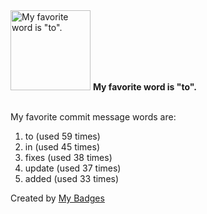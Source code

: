 <img src="https://my-badges.github.io/my-badges/favorite-word.png" alt="My favorite word is &quot;to&quot;." title="My favorite word is &quot;to&quot;." width="128">
<strong>My favorite word is &quot;to&quot;.</strong>
<br><br>

My favorite commit message words are:

1. to (used 59 times)
2. in (used 45 times)
3. fixes (used 38 times)
4. update (used 37 times)
5. added (used 33 times)


Created by <a href="https://github.com/my-badges/my-badges">My Badges</a>